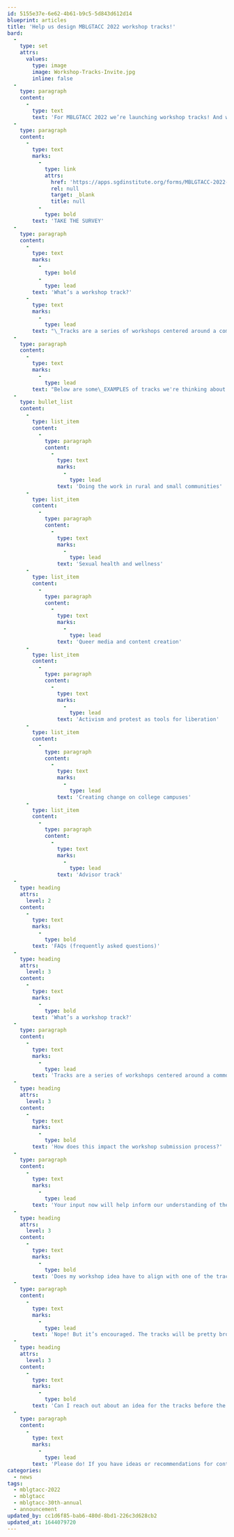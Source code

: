 ```yaml
---
id: 5155e37e-6e62-4b61-b9c5-5d843d612d14
blueprint: articles
title: 'Help us design MBLGTACC 2022 workshop tracks!'
bard:
  -
    type: set
    attrs:
      values:
        type: image
        image: Workshop-Tracks-Invite.jpg
        inline: false
  -
    type: paragraph
    content:
      -
        type: text
        text: 'For MBLGTACC 2022 we’re launching workshop tracks! And we want YOU to help us design them. Take our survey, covering content, categories, presenters, and more.'
  -
    type: paragraph
    content:
      -
        type: text
        marks:
          -
            type: link
            attrs:
              href: 'https://apps.sgdinstitute.org/forms/MBLGTACC-2022-Workshop-Track-Feedback'
              rel: null
              target: _blank
              title: null
          -
            type: bold
        text: 'TAKE THE SURVEY'
  -
    type: paragraph
    content:
      -
        type: text
        marks:
          -
            type: bold
          -
            type: lead
        text: 'What’s a workshop track?'
      -
        type: text
        marks:
          -
            type: lead
        text: "\_Tracks are a series of workshops centered around a common theme or topic. Tracks help shape the workshop content and aid attendees in choosing which workshops to attend based on their interests, area of focus, or future plans. (Check out the full FAQ below for more details)."
  -
    type: paragraph
    content:
      -
        type: text
        marks:
          -
            type: lead
        text: "Below are some\_EXAMPLES of tracks we're thinking about based on trends or long-standing patterns at the conference: "
  -
    type: bullet_list
    content:
      -
        type: list_item
        content:
          -
            type: paragraph
            content:
              -
                type: text
                marks:
                  -
                    type: lead
                text: 'Doing the work in rural and small communities'
      -
        type: list_item
        content:
          -
            type: paragraph
            content:
              -
                type: text
                marks:
                  -
                    type: lead
                text: 'Sexual health and wellness'
      -
        type: list_item
        content:
          -
            type: paragraph
            content:
              -
                type: text
                marks:
                  -
                    type: lead
                text: 'Queer media and content creation'
      -
        type: list_item
        content:
          -
            type: paragraph
            content:
              -
                type: text
                marks:
                  -
                    type: lead
                text: 'Activism and protest as tools for liberation'
      -
        type: list_item
        content:
          -
            type: paragraph
            content:
              -
                type: text
                marks:
                  -
                    type: lead
                text: 'Creating change on college campuses'
      -
        type: list_item
        content:
          -
            type: paragraph
            content:
              -
                type: text
                marks:
                  -
                    type: lead
                text: 'Advisor track'
  -
    type: heading
    attrs:
      level: 2
    content:
      -
        type: text
        marks:
          -
            type: bold
        text: 'FAQs (frequently asked questions)'
  -
    type: heading
    attrs:
      level: 3
    content:
      -
        type: text
        marks:
          -
            type: bold
        text: 'What’s a workshop track?'
  -
    type: paragraph
    content:
      -
        type: text
        marks:
          -
            type: lead
        text: 'Tracks are a series of workshops centered around a common theme or topic. Tracks help shape the workshop content and aid attendees in choosing which workshops to attend based on their interests, area of focus or future plans. Think of tracks like seasons of a TV show or podcast, there is a basic premise tying everything together but each episode covers something different or builds off of what happened in a previous episode.'
  -
    type: heading
    attrs:
      level: 3
    content:
      -
        type: text
        marks:
          -
            type: bold
        text: 'How does this impact the workshop submission process?'
  -
    type: paragraph
    content:
      -
        type: text
        marks:
          -
            type: lead
        text: 'Your input now will help inform our understanding of the broad interests of MBLGTACC attendees. We will be calling for workshop proposals later in the spring. In that workshop submission form, presenters will be asked if their session should be considered for inclusion in any of the tracks.'
  -
    type: heading
    attrs:
      level: 3
    content:
      -
        type: text
        marks:
          -
            type: bold
        text: 'Does my workshop idea have to align with one of the tracks?'
  -
    type: paragraph
    content:
      -
        type: text
        marks:
          -
            type: lead
        text: 'Nope! But it’s encouraged. The tracks will be pretty broad and expansive, so there’s likely at least one track your workshop could fall under. But it’s not required that you shape your workshop to match a track.'
  -
    type: heading
    attrs:
      level: 3
    content:
      -
        type: text
        marks:
          -
            type: bold
        text: 'Can I reach out about an idea for the tracks before the workshop submissions opens?'
  -
    type: paragraph
    content:
      -
        type: text
        marks:
          -
            type: lead
        text: 'Please do! If you have ideas or recommendations for content or presentations that should be included in a proposed or announced track, we’d love to hear about them! Contact R.B. Brooks (they/them), director of programs, at roze@sgdinstitute.org for questions or suggestions. '
categories:
  - news
tags:
  - mblgtacc-2022
  - mblgtacc
  - mblgtacc-30th-annual
  - announcement
updated_by: cc1d6f85-bab6-480d-8bd1-226c3d628cb2
updated_at: 1644079720
---
```

